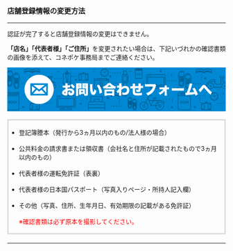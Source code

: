 <h3>店舗登録情報の変更方法</h3>
<hr>

認証が完了すると店舗登録情報の変更はできません。

<strong>「店名」「代表者様」「ご住所」</strong>を変更されたい場合は、下記いづれかの確認書類の画像を添えて、コネポケ事務局までご連絡ください。

<a href="mailto:support@conepoke.com?subject=コネポケ公式ガイドから問い合わせ（店舗登録情報の変更）">
<img src="https://raw.githubusercontent.com/sendroidsFamily/useGuides/master/1.%E3%82%B3%E3%83%8D%E3%83%9D%E3%82%B1%E5%85%AC%E5%BC%8F%E3%82%AC%E3%82%A4%E3%83%89/%E5%88%9D%E3%82%81%E3%81%A6%E3%81%AE%E6%96%B9%E3%81%B8/images/mail1.jpg" alt="メールでお問い合わせ"></a>

<div style="padding: 3px 15px 3px 0px; margin-top: 15px; margin-bottom: 20px; border: 3px solid #dcdcdc;">
<ul>
<li>登記簿謄本（発行から3ヵ月以内のもの/法人様の場合）</li>
<br>
<li>公共料金の請求書または領収書（会社名と住所が記載されたもので3ヵ月以内のもの）</li>
<br>
<li>代表者様の運転免許証（表裏）</li>
<br>
<li>代表者様の日本国パスポート（写真入りページ・所持人記入欄）</li>
<br>
<li>その他（写真、住所、生年月日、有効期限の記載がある免許証）<br>
<br>
<font color="ff0000">※確認書類は必ず原本を撮影してください。</font></li>
</ul>
</div>

<hr>
